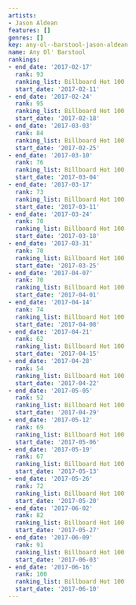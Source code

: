 ```yaml
---
artists:
- Jason Aldean
features: []
genres: []
key: any-ol--barstool-jason-aldean
name: Any Ol' Barstool
rankings:
- end_date: '2017-02-17'
  rank: 93
  ranking_list: Billboard Hot 100
  start_date: '2017-02-11'
- end_date: '2017-02-24'
  rank: 95
  ranking_list: Billboard Hot 100
  start_date: '2017-02-18'
- end_date: '2017-03-03'
  rank: 84
  ranking_list: Billboard Hot 100
  start_date: '2017-02-25'
- end_date: '2017-03-10'
  rank: 76
  ranking_list: Billboard Hot 100
  start_date: '2017-03-04'
- end_date: '2017-03-17'
  rank: 73
  ranking_list: Billboard Hot 100
  start_date: '2017-03-11'
- end_date: '2017-03-24'
  rank: 70
  ranking_list: Billboard Hot 100
  start_date: '2017-03-18'
- end_date: '2017-03-31'
  rank: 70
  ranking_list: Billboard Hot 100
  start_date: '2017-03-25'
- end_date: '2017-04-07'
  rank: 70
  ranking_list: Billboard Hot 100
  start_date: '2017-04-01'
- end_date: '2017-04-14'
  rank: 74
  ranking_list: Billboard Hot 100
  start_date: '2017-04-08'
- end_date: '2017-04-21'
  rank: 62
  ranking_list: Billboard Hot 100
  start_date: '2017-04-15'
- end_date: '2017-04-28'
  rank: 54
  ranking_list: Billboard Hot 100
  start_date: '2017-04-22'
- end_date: '2017-05-05'
  rank: 52
  ranking_list: Billboard Hot 100
  start_date: '2017-04-29'
- end_date: '2017-05-12'
  rank: 69
  ranking_list: Billboard Hot 100
  start_date: '2017-05-06'
- end_date: '2017-05-19'
  rank: 67
  ranking_list: Billboard Hot 100
  start_date: '2017-05-13'
- end_date: '2017-05-26'
  rank: 72
  ranking_list: Billboard Hot 100
  start_date: '2017-05-20'
- end_date: '2017-06-02'
  rank: 82
  ranking_list: Billboard Hot 100
  start_date: '2017-05-27'
- end_date: '2017-06-09'
  rank: 91
  ranking_list: Billboard Hot 100
  start_date: '2017-06-03'
- end_date: '2017-06-16'
  rank: 100
  ranking_list: Billboard Hot 100
  start_date: '2017-06-10'
---
```


